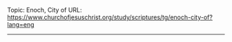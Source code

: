 Topic: Enoch, City of
URL: https://www.churchofjesuschrist.org/study/scriptures/tg/enoch-city-of?lang=eng

---

